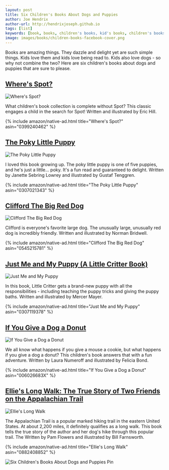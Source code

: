 ```yaml
---
layout: post
title: Six Children's Books About Dogs and Puppies
author: Joe Hendrix
author-url: http://hendrixjoseph.github.io
tags: [list]
keywords: [book, books, children's books, kid's books, children's books about dogs, children's books about puppies, kid's books about dogs, kid's books about puppies]
image: images/books/children-books-facebook-cover.png
---
```


Books are amazing things. They dazzle and delight yet are such simple things. Kids love them and kids love being read to. Kids also love dogs - so why not combine the two? Here are six children's books about dogs and puppies that are sure to please.

## [Where's Spot?](https://www.amazon.com/Wheres-Spot-Eric-Hill/dp/0399240462/?tag=puppy-post-list-20)

![Where's Spot?](/images/books/wheres-spot.jpg)

What children's book collection is complete without Spot? This classic engages a child in the search for Spot! Written and illustrated by Eric Hill.

{% include amazon/native-ad.html title="Where's Spot?" asin="0399240462" %}

## [The Poky Little Puppy](https://www.amazon.com/Poky-Little-Puppy-Golden-Classic/dp/0307021343/?tag=puppy-post-list-20)

![The Poky Little Puppy](/images/books/the-poky-little-puppy.jpg)

I loved this book growing up. The poky little puppy is one of five puppies, and he's just a little... poky. It's a fun read and guaranteed to delight. Written by Janette Sebring Lowrey and illustrated by Gustaf Tenggren.

{% include amazon/native-ad.html title="The Poky Little Puppy" asin="0307021343" %}

## [Clifford The Big Red Dog](https://www.amazon.com/Clifford-Big-Red-Dog-8x8/dp/0545215781/?tag=puppy-post-list-20)

![Clifford The Big Red Dog](/images/books/clifford-the-big-red-dog.jpg)

Clifford is everyone's favorite large dog. The unusually large, unusually red dog is incredibly friendly. Written and illustrated by Norman Bridwell.

{% include amazon/native-ad.html title="Clifford The Big Red Dog" asin="0545215781" %}

## [Just Me and My Puppy (A Little Critter Book)](https://www.amazon.com/Just-Puppy-Little-Critter-Book/dp/0307119378/?tag=puppy-post-list-20)

![Just Me and My Puppy](/images/books/just-me-and-my-puppy.jpg)

In this book, Little Critter gets a brand-new puppy with all the responsibilities - including teaching the puppy tricks and giving the puppy baths. Written and illustrated by Mercer Mayer.

{% include amazon/native-ad.html title="Just Me and My Puppy" asin="0307119378" %}

## [If You Give a Dog a Donut](https://www.amazon.com/If-You-Give-Dog-Donut/dp/006026683X/?tag=puppy-post-list-20)

![If You Give a Dog a Donut](/images/books/if-you-give-a-dog-a-donut.jpg)

We all know what happens if you give a mouse a cookie, but what happens if you give a dog a donut? This children's book answers that with a fun adventure. Written by Laura Numeroff and illustrated by Felicia Bond.

{% include amazon/native-ad.html title="If You Give a Dog a Donut" asin="006026683X" %}

## [Ellie's Long Walk: The True Story of Two Friends on the Appalachian Trail](https://www.amazon.com/Ellies-Long-Walk-Friends-Appalachian/dp/0882408852/?tag=puppy-post-list-20)

![Ellie's Long Walk](/images/books/ellies-long-walk.jpg)

The Appalachian Trail is a popular marked hiking trail in the eastern United States. At about 2,200 miles, it definitely qualifies as a long walk. This book tells the true story of the author and her dog's hike through this popular trail. The Written by Pam Flowers and illustrated by Bill Farnsworth.

{% include amazon/native-ad.html title="Ellie's Long Walk" asin="0882408852" %}

![Six Children's Books About Dogs and Puppies Pin](/images/books/children-books-pinterest.png)
